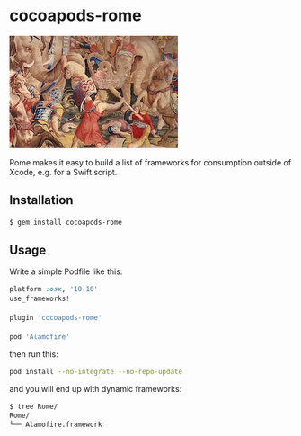 # cocoapods-rome

![](yolo.jpg)

Rome makes it easy to build a list of frameworks for consumption outside of
Xcode, e.g. for a Swift script.

## Installation

```bash
$ gem install cocoapods-rome
```

## Usage

Write a simple Podfile like this:

```ruby
platform :osx, '10.10'
use_frameworks!

plugin 'cocoapods-rome'

pod 'Alamofire'
```

then run this:

```bash
pod install --no-integrate --no-repo-update
```

and you will end up with dynamic frameworks:

```
$ tree Rome/
Rome/
└── Alamofire.framework
```
